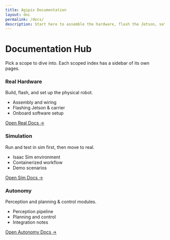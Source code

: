 ```yaml
---
title: Agipix Documentation
layout: doc
permalink: /docs/
description: Start here to assemble the hardware, flash the Jetson, set up software, or run the simulation.
---
```


# Documentation Hub

Pick a scope to dive into. Each scoped index has a sidebar of its own pages.

<div class="quick-start-grid">
	<div class="quick-start-card">
		<h3>Real Hardware</h3>
		<p>Build, flash, and set up the physical robot.</p>
		<ul>
			<li>Assembly and wiring</li>
			<li>Flashing Jetson & carrier</li>
			<li>Onboard software setup</li>
		</ul>
		<p><a class="btn" href="{{ '/docs/real/' | relative_url }}">Open Real Docs →</a></p>
	</div>
	<div class="quick-start-card">
		<h3>Simulation</h3>
		<p>Run and test in sim first, then move to real.</p>
		<ul>
			<li>Isaac Sim environment</li>
			<li>Containerized workflow</li>
			<li>Demo scenarios</li>
		</ul>
		<p><a class="btn" href="{{ '/docs/sim/' | relative_url }}">Open Sim Docs →</a></p>
	</div>
	<div class="quick-start-card">
		<h3>Autonomy</h3>
		<p>Perception and planning & control modules.</p>
		<ul>
			<li>Perception pipeline</li>
			<li>Planning and control</li>
			<li>Integration notes</li>
		</ul>
		<p><a class="btn" href="{{ '/docs/autonomy/' | relative_url }}">Open Autonomy Docs →</a></p>
	</div>
</div>

